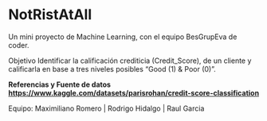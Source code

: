 # NotRistAtAll
Un mini proyecto de Machine Learning, con el equipo BesGrupEva de coder.

Objetivo
Identificar la calificación crediticia (Credit_Score), de un cliente y calificarla en base a tres niveles posibles “Good (1) & Poor (0)”.

**Referencias y Fuente de datos https://www.kaggle.com/datasets/parisrohan/credit-score-classification**

Equipo: Maximiliano Romero | Rodrigo Hidalgo | Raul Garcia
